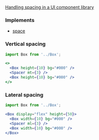 [Handling spacing in a UI component library](https://medium.com/fed-or-dead/handling-spacing-in-a-ui-component-library-70f3b22ec89)

### Implements

* [space](https://styled-system.com/api#space)

### Vertical spacing

```jsx
import Box from '../Box';

<>
  <Box height={10} bg="#000" />
  <Spacer mt={3} />
  <Box height={10} bg="#000" />
</>
```

### Lateral spacing

```jsx
import Box from '../Box';

<Box display="flex" height={50}>
  <Box width={10} bg="#000" />
  <Spacer ml={3} />
  <Box width={10} bg="#000" />
</Box>
```